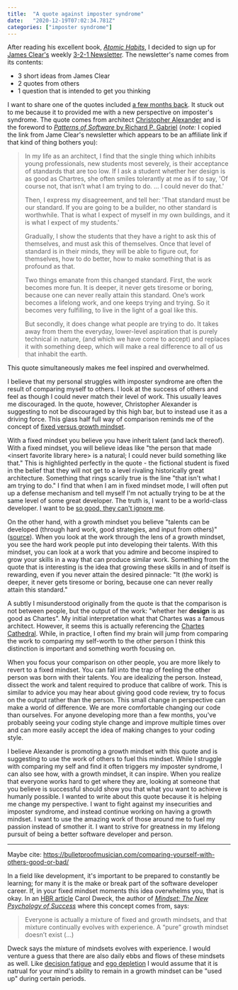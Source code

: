 ```yaml
---
title:  "A quote against imposter syndrome"
date:   "2020-12-19T07:02:34.781Z"
categories: ["imposter syndrome"]
---
```


After reading his excellent book, [_Atomic Habits_](https://jamesclear.com/books), I decided to sign up for [James Clear's](https://jamesclear.com/about) weekly [3-2-1 Newsletter](https://jamesclear.com/3-2-1). The newsletter's name comes from its contents:

* 3 short ideas from James Clear
* 2 quotes from others
* 1 question that is intended to get you thinking

I want to share one of the quotes included [a few months back](https://jamesclear.com/3-2-1/september-24-2020). It stuck out to me because it to provided me with a new perspective on imposter's syndrome. The quote comes from architect [Christopher Alexander](https://en.wikipedia.org/wiki/Christopher_Alexander) and is the foreword to [_Patterns of Software_ by Richard P. Gabriel](https://www.amazon.com/gp/product/B003TJ9FGE/ref=as_li_qf_asin_il_tl?ie=UTF8&tag=jamesclearema-20&creative=9325&linkCode=as2&creativeASIN=B003TJ9FGE&linkId=5bbe96d0ee2542beb53da79c788894af) (_note:_ I copied the link from Jame Clear's newsletter which appears to be an affiliate link if that kind of thing bothers you):

 > In my life as an architect, I find that the single thing which inhibits
 > young professionals, new students most severely, is their acceptance of
 > standards that are too low. If I ask a student whether her design is as good
 > as Chartres, she often smiles tolerantly at me as if to say, 'Of course not,
 > that isn’t what I am trying to do. ... I could never do that.'
>
> Then, I express my disagreement, and tell her: 'That standard must be our
> standard. If you are going to be a builder, no other standard is worthwhile.
> That is what I expect of myself in my own buildings, and it is what I expect
> of my students.'
>
> Gradually, I show the students that they have a right to ask this of
> themselves, and must ask this of themselves. Once that level of standard is
> in their minds, they will be able to figure out, for themselves, how to do
> better, how to make something that is as profound as that.
>
> Two things emanate from this changed standard. First, the work becomes more
> fun. It is deeper, it never gets tiresome or boring, because one can never
> really attain this standard. One’s work becomes a lifelong work, and one
> keeps trying and trying. So it becomes very fulfilling, to live in the light
> of a goal like this.
>
> But secondly, it does change what people are trying to do. It takes away from
> them the everyday, lower-level aspiration that is purely technical in nature,
> (and which we have come to accept) and replaces it with something deep, which
> will make a real difference to all of us that inhabit the earth.

This quote simultaneously makes me feel inspired and overwhelmed.

I believe that my personal struggles with imposter syndrome are often the result of comparing myself to others. I look at the success of others and feel as though I could never match their level of work. This usually leaves me discouraged. In the quote, however, Christopher Alexander is suggesting to not be discouraged by this high bar, but to instead use it as a driving force. This glass half full way of comparison reminds me of the concept of [fixed versus growth mindset](https://jamesclear.com/fixed-mindset-vs-growth-mindset).

With a fixed mindset you believe you have inherit talent (and lack thereof). With a fixed mindset, you will believe ideas like "the person that made \<insert favorite library here\> is a natural; I could never build something like that." This is highlighted perfectly in the quote - the fictional student is fixed in the belief that they will not get to a level rivaling historically great architecture. Something that rings scarily true is the line "that isn't what I am trying to do." I find that when I am in fixed mindset mode, I will often put up a defense mechanism and tell myself I'm not actually trying to be at the same level of some great developer. The truth is, I want to be a world-class developer. I want to be [so good, they can't ignore me](https://www.calnewport.com/books/so-good/).

On the other hand, with a growth mindset you believe "talents can be developed (through hard work, good strategies, and input from others)" ([source](https://hbr.org/2016/01/what-having-a-growth-mindset-actually-means)). When you look at the work through the lens of a growth mindset, you see the hard work people put into developing their talents. With this mindset, you can look at a work that you admire and become inspired to grow your skills in a way that can produce similar work. Something from the quote that is interesting is the idea that growing these skills in and of itself is rewarding, even if you never attain the desired pinnacle: "It (the work) is deeper, it never gets tiresome or boring, because one can never really attain this standard."

A subtly I misunderstood originally from the quote is that the comparison is not between people, but the output of the work: "whether her **design** is as good as Chartes". My initial interpretation what that Chartes was a famous architect. However, it seems this is actually referencing the [Chartes Cathedral](https://en.wikipedia.org/wiki/Chartres_Cathedral). While, in practice, I often find my brain will jump from comparing the work to comparing my self-worth to the other person I think this distinction is important and something worth focusing on.

When you focus your comparison on other people, you are more likely to revert to a fixed mindset. You can fall into the trap of feeling the other person was born with their talents. You are idealizing the person. Instead, dissect the work and talent required to produce that calibre of work. This is similar to advice you may hear about giving good code review, try to focus on the output rather than the person. This small change in perspective can make a world of difference. We are more comfortable changing our code than ourselves. For anyone developing more than a few months, you've probably seeing your coding style change and improve multiple times over and can more easily accept the idea of making changes to your coding style.

I believe Alexander is promoting a growth mindset with this quote and is suggesting to use the work of others to fuel this mindset. While I struggle with comparing my self and find it often triggers my imposter syndrome, I can also see how, with a growth mindset, it can inspire. When you realize that everyone works hard to get where they are, looking at someone that you believe is successful should show you that what you want to achieve is humanly possible. I wanted to write about this quote because it is helping me change my perspective. I want to fight against my insecurities and imposter syndrome, and instead continue working on having a growth mindset. I want to use the amazing work of those around me to fuel my passion instead of smother it. I want to strive for greatness in my lifelong pursuit of being a better software developer and person.


---

Maybe cite: https://bulletproofmusician.com/comparing-yourself-with-others-good-or-bad/


In a field like development, it's important to be prepared to constantly be learning; for many it is the make or break part of the software developer career. If, in your fixed mindset moments this idea overwhelms you, that is okay. In an [HBR article](https://hbr.org/2016/01/what-having-a-growth-mindset-actually-means) Carol Dweck, the author of [_Mindset: The New Psychology of Success_](https://www.amazon.com/Mindset-Psychology-Carol-S-Dweck/dp/0345472322) where this concept comes from, says:

> Everyone is actually a mixture of fixed and growth mindsets, and that mixture continually evolves with experience. A “pure” growth mindset doesn’t exist (...)

Dweck says the mixture of mindsets evolves with experience. I would venture a guess that there are also daily ebbs and flows of these mindsets as well. Like [decision fatigue](https://en.wikipedia.org/wiki/Decision_fatigue) and [ego depletion](https://en.wikipedia.org/wiki/Ego_depletion) I would assume that it is natrual for your mind's ability to remain in a growth mindset can be "used up" during certain periods. 
